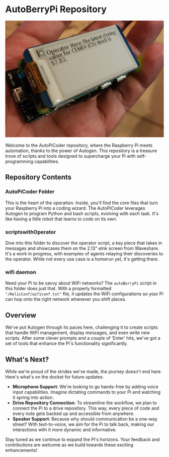 # AutoBerryPi Repository
![My Example Image](raspberry1.jpg "Give me the stock value for CEMEX")

Welcome to the AutoPiCoder repository, where the Raspberry Pi meets automation, thanks to the power of Autogen. This repository is a treasure trove of scripts and tools designed to supercharge your Pi with self-programming capabilities.

## Repository Contents

### AutoPiCoder Folder
This is the heart of the operation. Inside, you'll find the core files that turn your Raspberry Pi into a coding wizard. The AutoPiCoder leverages Autogen to program Python and bash scripts, evolving with each task. It's like having a little robot that learns to code on its own.

### scriptswithOperator
Dive into this folder to discover the operator script, a key piece that takes in messages and showcases them on the 2.13" eInk screen from Waveshare. It's a work in progress, with examples of agents relaying their discoveries to the operator. While not every use case is a homerun yet, it's getting there.

### wifi daemon
Need your Pi to be savvy about WiFi networks? The `autoBerryPi` script in this folder does just that. With a properly formatted `"/RelicConf/wificonf.txt"` file, it updates the WiFi configurations so your Pi can hop onto the right network whenever you shift places.

## Overview

We've put Autogen through its paces here, challenging it to create scripts that handle WiFi management, display messages, and even write new scripts. After some clever prompts and a couple of 'Enter' hits, we've got a set of tools that enhance the Pi's functionality significantly. 

## What's Next?

While we're proud of the strides we've made, the journey doesn't end here. Here's what's on the docket for future updates:

- **Microphone Support**: We're looking to go hands-free by adding voice input capabilities. Imagine dictating commands to your Pi and watching it spring into action.
- **Drive Repository Connection**: To streamline the workflow, we plan to connect the Pi to a drive repository. This way, every piece of code and every note gets backed up and accessible from anywhere.
- **Speaker Support**: Because why should communication be a one-way street? With text-to-voice, we aim for the Pi to talk back, making our interactions with it more dynamic and informative.

Stay tuned as we continue to expand the Pi's horizons. Your feedback and contributions are welcome as we build towards these exciting enhancements!

